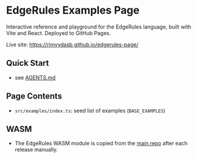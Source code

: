 # EdgeRules Examples Page

Interactive reference and playground for the EdgeRules language, built with Vite and React. Deployed to GitHub Pages.

Live site: https://rimvydasb.github.io/edgerules-page/

## Quick Start

- see [AGENTS.md](AGENTS.md)

## Page Contents

- `src/examples/index.ts`: seed list of examples (`BASE_EXAMPLES`)

## WASM

- The EdgeRules WASM module is copied from the [main repo](https://github.com/rimvydasb/edgerules) after each release manually.

